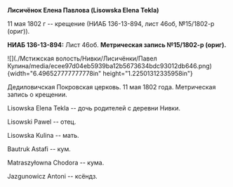**Лисичёнок Елена Павлова (Lisowska Elena Tekla)**

11 мая 1802 г -- крещение (НИАБ 136-13-894, лист 46об, №15/1802-р
(ориг)).

**НИАБ 136-13-894:** Лист 46об. **Метрическая запись №15/1802-р
(ориг).**

![](./Мстижская волость/Нивки/Лисичёнки/Павел Кулина/media/ecee97d04eb5939ba12b5673634bdc93012db646.png){width="6.496527777777778in"
height="1.22501312335958in"}

Дедиловичская Покровская церковь. 11 мая 1802 года. Метрическая запись о
крещении.

Lisowska Elena Tekla -- дочь родителей с деревни Нивки.

Lisowski Pawel -- отец.

Lisowska Kulina -- мать.

Bautruk Astafi -- кум.

Matraszyłowna Chodora -- кума.

Jazgunowicz Antoni -- ксёндз.
